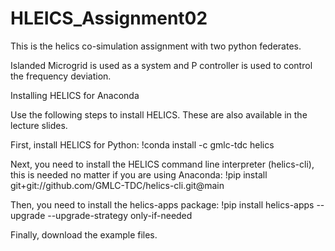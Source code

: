 # HLEICS_Assignment02

This is the helics co-simulation assignment with two python federates.

Islanded Microgrid is used as a system and P controller is used to control the frequency deviation.

Installing HELICS for Anaconda

Use the following steps to install HELICS. These are also available in the lecture slides.

First, install HELICS for Python:
!conda install -c gmlc-tdc helics

Next, you need to install the HELICS command line interpreter (helics-cli), this is needed no matter if you are using Anaconda:
!pip install git+git://github.com/GMLC-TDC/helics-cli.git@main


Then, you need to install the helics-apps package:
!pip install helics-apps --upgrade --upgrade-strategy only-if-needed


Finally, download the example files. 
